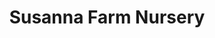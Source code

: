 ---
title: "Susanna Farm Nursery"
url: /boyds-maryland/susanna-farm-nursery/
shop: garden centre
---